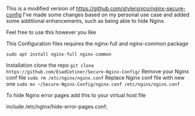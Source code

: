 This is a modified version of https://github.com/stylersnico/nginx-secure-config
I've made some changes based on my personal use case and added some additional enhancements, such as being able to hide Nginx.

Feel free to use this however you like

This Configuration files requires the nginx-full and nginx-common package 

``sudo apt install nginx-full nginx-common``

Installation
clone the repo
``git clone https://github.com/EsadCetiner/Secure-Nginx-Config/``
Remove your Nginx conf file
``sudo rm /etc/nginx/nginx.conf``
Replace Nginx conf file with new one
``sudo mv ~/Secure-Nginx-Config/nginx.conf /etc/nginx/nginx.conf``


To hide Nginx error pages add this to your virtual host file

include /etc/nginx/hide-error-pages.conf;
